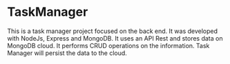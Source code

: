 # TaskManager

This is a task manager project focused on the back end. It was developed with NodeJs, Express and MongoDB. It uses an API Rest and stores data on MongoDB cloud. It performs CRUD operations on the information. Task Manager will persist the data to the cloud.
